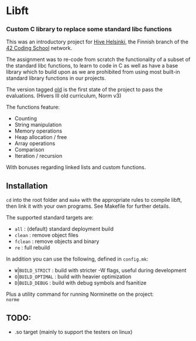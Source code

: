 # Libft
### Custom C library to replace some standard libc functions

This was an introductory project for [Hive Helsinki](https://www.hive.fi/en/),
the Finnish branch of the [42 Coding School](https://42.fr/en/homepage/) network.

The assignment was to re-code from scratch the functionality of a subset of
the standard libc functions, to learn to code in C as well as have a
base library which to build upon as we are prohibited from using most
built-in standard library functions in our projects.

The version tagged
[old](https://github.com/ickarjala/42-libft/tree/old) is the first
state of the project to pass the evaluations.
(Hivers III old curriculum, Norm v3)

The functions feature:

* Counting
* String manipulation
* Memory operations
* Heap allocation / free
* Array operations
* Comparison
* Iteration / recursion

With bonuses regarding linked lists and custom functions.

## Installation
``cd`` into the root folder and ``make`` with the
appropriate rules to compile libft, then link it with your own
programs.  See Makefile for further details.

The supported standard targets are:
* ``all`` : (default) standard deployment build
* ``clean`` : remove object files
* ``fclean`` : remove objects and binary
* ``re`` : full rebuild

In addition you can use the following, defined in `config.mk`:
* ``W``|``BUILD_STRICT`` : build with stricter -W flags, useful during development
* ``O``|``BUILD_OPTIMAL`` : build with heavier optimization
* ``D``|``BUILD_DEBUG`` : build with debug symbols and fsanitize

Plus a utility command for running Norminette on the project:\
``norme``

## TODO:
* .so target (mainly to support the testers on linux)
